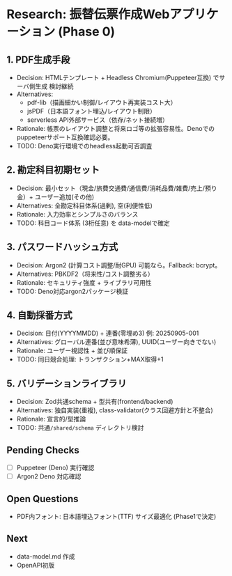 # Research: 振替伝票作成Webアプリケーション (Phase 0)

## 1. PDF生成手段
- Decision: HTMLテンプレート + Headless Chromium(Puppeteer互換) でサーバ側生成 検討継続
- Alternatives:
  - pdf-lib（描画細かい制御/レイアウト再実装コスト大）
  - jsPDF（日本語フォント埋込/レイアウト制限）
  - serverless API外部サービス（依存/ネット接続増）
- Rationale: 帳票のレイアウト調整と将来ロゴ等の拡張容易性。Denoでのpuppeteerサポート互換確認必要。
- TODO: Deno実行環境でのheadless起動可否調査

## 2. 勘定科目初期セット
- Decision: 最小セット（現金/旅費交通費/通信費/消耗品費/雑費/売上/預り金）+ ユーザー追加(その他)
- Alternatives: 全勘定科目体系(過剰), 空(利便性低)
- Rationale: 入力効率とシンプルさのバランス
- TODO: 科目コード体系 (3桁任意) を data-modelで確定

## 3. パスワードハッシュ方式
- Decision: Argon2 (計算コスト調整/耐GPU) 可能なら。Fallback: bcrypt。
- Alternatives: PBKDF2（将来性/コスト調整劣る）
- Rationale: セキュリティ強度 + ライブラリ可用性
- TODO: Deno対応argon2パッケージ検証

## 4. 自動採番方式
- Decision: 日付(YYYYMMDD) + 連番(零埋め3) 例: 20250905-001
- Alternatives: グローバル連番(並び意味希薄), UUID(ユーザー向きでない)
- Rationale: ユーザー視認性 + 並び順保証
- TODO: 同日競合処理: トランザクション+MAX取得+1

## 5. バリデーションライブラリ
- Decision: Zod共通schema + 型共有(frontend/backend)
- Alternatives: 独自実装(重複), class-validator(クラス回避方針と不整合)
- Rationale: 宣言的/型推論
- TODO: 共通`/shared/schema` ディレクトリ検討

## Pending Checks
- [ ] Puppeteer (Deno) 実行確認
- [ ] Argon2 Deno 対応確認

## Open Questions
- PDF内フォント: 日本語埋込フォント(TTF) サイズ最適化 (Phase1で決定)

## Next
- data-model.md 作成
- OpenAPI初版
